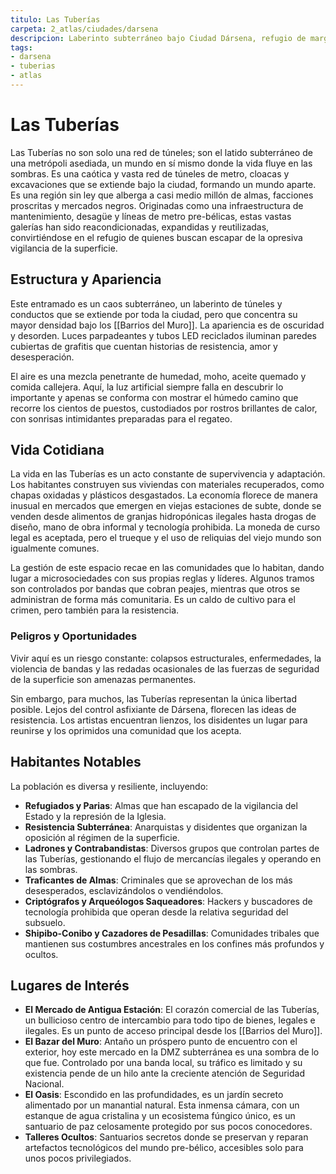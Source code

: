 ```yaml
---
titulo: Las Tuberías
carpeta: 2_atlas/ciudades/darsena
descripcion: Laberinto subterráneo bajo Ciudad Dársena, refugio de marginados y proscritos.
tags:
- darsena
- tuberias
- atlas
---
```


# Las Tuberías

Las Tuberías no son solo una red de túneles; son el latido subterráneo de una metrópoli asediada, un mundo en sí mismo donde la vida fluye en las sombras. Es una caótica y vasta red de túneles de metro, cloacas y excavaciones que se extiende bajo la ciudad, formando un mundo aparte. Es una región sin ley que alberga a casi medio millón de almas, facciones proscritas y mercados negros. Originadas como una infraestructura de mantenimiento, desagüe y líneas de metro pre-bélicas, estas vastas galerías han sido reacondicionadas, expandidas y reutilizadas, convirtiéndose en el refugio de quienes buscan escapar de la opresiva vigilancia de la superficie.

## Estructura y Apariencia

Este entramado es un caos subterráneo, un laberinto de túneles y conductos que se extiende por toda la ciudad, pero que concentra su mayor densidad bajo los [[Barrios del Muro]]. La apariencia es de oscuridad y desorden. Luces parpadeantes y tubos LED reciclados iluminan paredes cubiertas de grafitis que cuentan historias de resistencia, amor y desesperación.

El aire es una mezcla penetrante de humedad, moho, aceite quemado y comida callejera. Aquí, la luz artificial siempre falla en descubrir lo importante y apenas se conforma con mostrar el húmedo camino que recorre los cientos de puestos, custodiados por rostros brillantes de calor, con sonrisas intimidantes preparadas para el regateo.

## Vida Cotidiana

La vida en las Tuberías es un acto constante de supervivencia y adaptación. Los habitantes construyen sus viviendas con materiales recuperados, como chapas oxidadas y plásticos desgastados. La economía florece de manera inusual en mercados que emergen en viejas estaciones de subte, donde se venden desde alimentos de granjas hidropónicas ilegales hasta drogas de diseño, mano de obra informal y tecnología prohibida. La moneda de curso legal es aceptada, pero el trueque y el uso de reliquias del viejo mundo son igualmente comunes.

La gestión de este espacio recae en las comunidades que lo habitan, dando lugar a microsociedades con sus propias reglas y líderes. Algunos tramos son controlados por bandas que cobran peajes, mientras que otros se administran de forma más comunitaria. Es un caldo de cultivo para el crimen, pero también para la resistencia.

### Peligros y Oportunidades

Vivir aquí es un riesgo constante: colapsos estructurales, enfermedades, la violencia de bandas y las redadas ocasionales de las fuerzas de seguridad de la superficie son amenazas permanentes.

Sin embargo, para muchos, las Tuberías representan la única libertad posible. Lejos del control asfixiante de Dársena, florecen las ideas de resistencia. Los artistas encuentran lienzos, los disidentes un lugar para reunirse y los oprimidos una comunidad que los acepta.

## Habitantes Notables

La población es diversa y resiliente, incluyendo:
-   **Refugiados y Parias**: Almas que han escapado de la vigilancia del Estado y la represión de la Iglesia.
-   **Resistencia Subterránea**: Anarquistas y disidentes que organizan la oposición al régimen de la superficie.
-   **Ladrones y Contrabandistas**: Diversos grupos que controlan partes de las Tuberías, gestionando el flujo de mercancías ilegales y operando en las sombras.
-   **Traficantes de Almas**: Criminales que se aprovechan de los más desesperados, esclavizándolos o vendiéndolos.
-   **Criptógrafos y Arqueólogos Saqueadores**: Hackers y buscadores de tecnología prohibida que operan desde la relativa seguridad del subsuelo.
-   **Shipibo-Conibo y Cazadores de Pesadillas**: Comunidades tribales que mantienen sus costumbres ancestrales en los confines más profundos y ocultos.

## Lugares de Interés

-   **El Mercado de Antigua Estación**: El corazón comercial de las Tuberías, un bullicioso centro de intercambio para todo tipo de bienes, legales e ilegales. Es un punto de acceso principal desde los [[Barrios del Muro]].
-   **El Bazar del Muro**: Antaño un próspero punto de encuentro con el exterior, hoy este mercado en la DMZ subterránea es una sombra de lo que fue. Controlado por una banda local, su tráfico es limitado y su existencia pende de un hilo ante la creciente atención de Seguridad Nacional.
-   **El Oasis**: Escondido en las profundidades, es un jardín secreto alimentado por un manantial natural. Esta inmensa cámara, con un estanque de agua cristalina y un ecosistema fúngico único, es un santuario de paz celosamente protegido por sus pocos conocedores.
-   **Talleres Ocultos**: Santuarios secretos donde se preservan y reparan artefactos tecnológicos del mundo pre-bélico, accesibles solo para unos pocos privilegiados.
